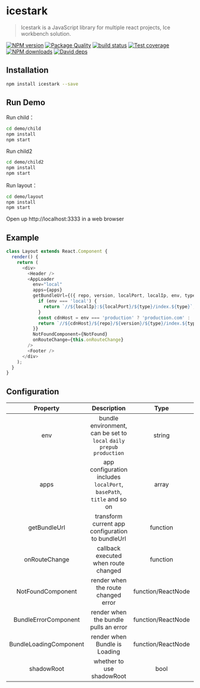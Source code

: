 # icestark

> Icestark is a JavaScript library for multiple react projects, Ice workbench solution.

[![NPM version](https://img.shields.io/npm/v/icestark.svg?style=flat)](https://npmjs.org/package/icestark)
[![Package Quality](https://npm.packagequality.com/shield/icestark.svg)](https://packagequality.com/#?package=icestark)
[![build status](https://img.shields.io/travis/ice-lab/icestark.svg?style=flat-square)](https://travis-ci.org/ice-lab/icestark)
[![Test coverage](https://img.shields.io/codecov/c/github/ice-lab/icestark.svg?style=flat-square)](https://codecov.io/gh/ice-lab/icestark)
[![NPM downloads](http://img.shields.io/npm/dm/icestark.svg?style=flat)](https://npmjs.org/package/icestark)
[![David deps](https://img.shields.io/david/ice-lab/icestark.svg?style=flat-square)](https://david-dm.org/ice-lab/icestark)

## Installation

```bash
npm install icestark --save
```

## Run Demo

Run child：
```bash
cd demo/child
npm install
npm start
```

Run child2
```bash
cd demo/child2
npm install
npm start
```

Run layout：
```bash
cd demo/layout
npm install
npm start
```

Open up http://localhost:3333 in a web browser

## Example

```javascript
class Layout extends React.Component {
  render() {
    return (
      <div>
        <Header />
        <AppLoader
          env="local"
          apps={apps}
          getBundleUrl={({ repo, version, localPort, localIp, env, type }) => {
            if (env === 'local') {
              return `//${localIp}:${localPort}/${type}/index.${type}`;
            }
            const cdnHost = env === 'production' ? 'production.com' : 'daily.com';
            return `//${cdnHost}/${repo}/${version}/${type}/index.${type}`;
          }}
          NotFoundComponent={NotFound}
          onRouteChange={this.onRouteChange}
        />
        <Footer />
      </div>
    );
  }
}
```

## Configuration

|        Property        |                               Description                               |        Type        |   Default    |
| :--------------------: | :---------------------------------------------------------------------: | :----------------: | :----------: |
|          env           | bundle environment, can be set to `local` `daily` `prepub` `production` |       string       | `production` |
|          apps          |  app configuration includes `localPort`, `basePath`, `title` and so on  |       array        |      []      |
|      getBundleUrl      |            transform current app configuration to bundleUrl             |      function      |     noop     |
|     onRouteChange      |                  callback executed when route changed                   |      function      |     noop     |
|   NotFoundComponent    |                   render when the route changed error                   | function/ReactNode |              |
|  BundleErrorComponent  |                  render when the bundle pulls an error                  | function/ReactNode |              |
| BundleLoadingComponent |                      render when Bundle is Loading                      | function/ReactNode |              |
|       shadowRoot       |                        whether to use shadowRoot                        |        bool        |     true     |



